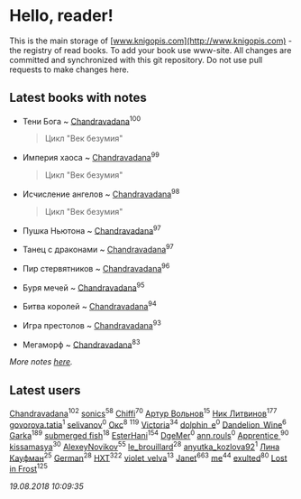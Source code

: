 # Hello, reader!
This is the main storage of [www.knigopis.com](http://www.knigopis.com) - the registry of read books.
To add your book use www-site. All changes are committed and synchronized with this git repository.
Do not use pull requests to make changes here.


## Latest books with notes
* Тени Бога ~ [Chandravadana](users/105/105866022348292919948-google)<sup>100</sup>
    > Цикл "Век безумия"

* Империя хаоса ~ [Chandravadana](users/105/105866022348292919948-google)<sup>99</sup>
    > Цикл "Век безумия"

* Исчисление ангелов ~ [Chandravadana](users/105/105866022348292919948-google)<sup>98</sup>
    > Цикл "Век безумия"

* Пушка Ньютона ~ [Chandravadana](users/105/105866022348292919948-google)<sup>97</sup>

* Танец с драконами ~ [Chandravadana](users/105/105866022348292919948-google)<sup>97</sup>

* Пир стервятников ~ [Chandravadana](users/105/105866022348292919948-google)<sup>96</sup>

* Буря мечей ~ [Chandravadana](users/105/105866022348292919948-google)<sup>95</sup>

* Битва королей ~ [Chandravadana](users/105/105866022348292919948-google)<sup>94</sup>

* Игра престолов ~ [Chandravadana](users/105/105866022348292919948-google)<sup>93</sup>

* Мегаморф ~ [Chandravadana](users/105/105866022348292919948-google)<sup>83</sup>


_More notes [here](latest_books_with_notes.md)._


## Latest users
[Chandravadana](users/105/105866022348292919948-google)<sup>102</sup> 
[sonics](users/588/5880221-vkontakte)<sup>58</sup> 
[Chiffi](users/105/105831994080785626680-google)<sup>70</sup> 
[Артур Вольнов](users/225/225880893-vkontakte)<sup>15</sup> 
[Ник Литвинов](users/241/241974816-vkontakte)<sup>177</sup> 
[govorova.tatia](users/500/500014724-vkontakte)<sup>1</sup> 
[selivanov](users/104/104491677658529528381-google)<sup>0</sup> 
[Окс](users/102/102536471289425216982-google)<sup>8</sup> 
[](users/115/115826717712507836033-google)<sup>119</sup> 
[Victoria](users/113/113794223924688167852-google)<sup>34</sup> 
[dolphin_e](users/420/42041301-vkontakte)<sup>0</sup> 
[Dandelion_Wine](users/586/58602788-vkontakte)<sup>6</sup> 
[Garka](users/115/115753719718250012620-google)<sup>189</sup> 
[submerged fish](users/471/471364154-yandex)<sup>18</sup> 
[EsterHani](users/305/30558181-vkontakte)<sup>154</sup> 
[DgeMer](users/100/100222681156940260683-google)<sup>0</sup> 
[ann.rouls](users/356/356097243-vkontakte)<sup>0</sup> 
[Apprentice ](users/528/52821952-vkontakte)<sup>90</sup> 
[kissamasya](users/684/68439978-vkontakte)<sup>30</sup> 
[AlexeyNovikov](users/170/170278332-vkontakte)<sup>55</sup> 
[le_brouillard](users/133/13330781-vkontakte)<sup>28</sup> 
[anyutka_kozlova92](users/223/22376066-vkontakte)<sup>1</sup> 
[Лина Кауфман](users/143/143278479-vkontakte)<sup>25</sup> 
[German](users/112/112254248549638795343-google)<sup>28</sup> 
[HXT](users/100/100002563462782-facebook)<sup>322</sup> 
[violet_velva](users/116/116961712580551399099-google)<sup>13</sup> 
[Janet](users/108/108113656204404967440-google)<sup>663</sup> 
[me](users/381/381417697-yandex)<sup>44</sup> 
[exulted](users/100/100599204551896265722-google)<sup>80</sup> 
[Lost in Frost](users/103/103293621948650602575-google)<sup>125</sup> 


_19.08.2018 10:09:35_
